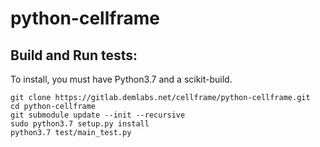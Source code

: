 # python-cellframe

## Build and Run tests:
To install, you must have Python3.7 and a scikit-build.
```
git clone https://gitlab.demlabs.net/cellframe/python-cellframe.git
cd python-cellframe
git submodule update --init --recursive
sudo python3.7 setup.py install
python3.7 test/main_test.py
```

